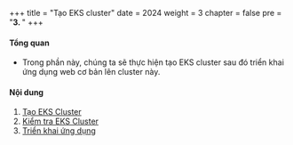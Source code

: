 +++
title = "Tạo EKS cluster"
date = 2024
weight = 3
chapter = false
pre = "<b>3. </b>"
+++

#### Tổng quan
- Trong phần này, chúng ta sẽ thực hiện tạo EKS cluster sau đó triển khai ứng dụng web cơ bản lên cluster này.


#### Nội dung
1. [Tạo EKS Cluster](1-Create-EKS-Cluster)
2. [Kiểm tra EKS Cluster](2-Check-EKS-Cluster)
3. [Triển khai ứng dụng](3-Deploy-Application)